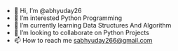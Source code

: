 - 👋 Hi, I’m @abhyuday26
- 👀 I’m interested Python Programming
- 🌱 I’m currently learning Data Structures And Algorithm
- 💞️ I’m looking to collaborate on Python Projects
- 📫 How to reach me sabhyuday266@gmail.com

<!---
abhyuday26/abhyuday26 is a ✨ special ✨ repository because its `README.md` (this file) appears on your GitHub profile.
You can click the Preview link to take a look at your changes.
--->

